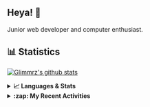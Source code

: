 ## Heya! 👋

Junior web developer and computer enthusiast.

## 📊 Statistics

[![Glimmrz's github stats](https://github-readme-stats.vercel.app/api?username=glimmrz&theme=dark&count_private=true)](https://github.com/anuraghazra/github-readme-stats)

<details>
  <summary><strong>📈 Languages & Stats</strong></summary>
  <img src="https://github-readme-stats.vercel.app/api?username=bunningss&show_icons=true&theme=dark&hide_border=true"
       alt="Tayef's GitHub stats" />
  <img src="https://github-readme-stats.vercel.app/api/top-langs/?username=bunningss&show_icons=true&theme=dark&hide_border=true&layout=compact&langs_count=10"
       alt="Tayef's Top GitHub Languages" />
</details>

<details>
<summary><strong> :zap: My Recent Activities </strong></summary>

<!-- ACTIVITY-LIST:START -->
- [glimmrz pushed to main in glimmrz/profee__clone](https://github.com/glimmrz/profee__clone/compare/ea43838b02...91ea2c93df)
- [glimmrz pushed to main in glimmrz/profee__clone](https://github.com/glimmrz/profee__clone/compare/ff47f07d8d...ea43838b02)
- [glimmrz pushed to main in glimmrz/profee__clone](https://github.com/glimmrz/profee__clone/compare/274aa8f6ef...ff47f07d8d)
- [glimmrz pushed to main in glimmrz/profee__clone](https://github.com/glimmrz/profee__clone/compare/792ec7d965...274aa8f6ef)
- [glimmrz pushed to main in glimmrz/profee__clone](https://github.com/glimmrz/profee__clone/compare/39a2b91486...792ec7d965)
<!-- ACTIVITY-LIST:END -->

</details>
